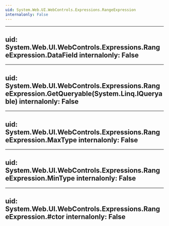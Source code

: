 ```yaml
---
uid: System.Web.UI.WebControls.Expressions.RangeExpression
internalonly: False
---
```


---
uid: System.Web.UI.WebControls.Expressions.RangeExpression.DataField
internalonly: False
---

---
uid: System.Web.UI.WebControls.Expressions.RangeExpression.GetQueryable(System.Linq.IQueryable)
internalonly: False
---

---
uid: System.Web.UI.WebControls.Expressions.RangeExpression.MaxType
internalonly: False
---

---
uid: System.Web.UI.WebControls.Expressions.RangeExpression.MinType
internalonly: False
---

---
uid: System.Web.UI.WebControls.Expressions.RangeExpression.#ctor
internalonly: False
---
